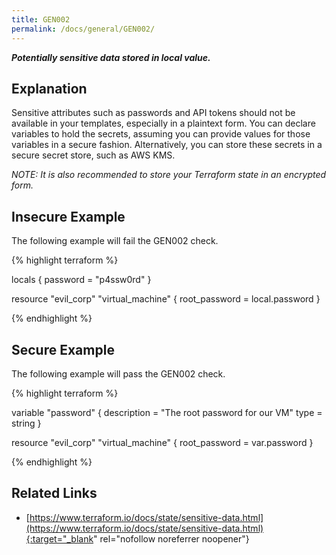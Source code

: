 ```yaml
---
title: GEN002
permalink: /docs/general/GEN002/
---
```


***Potentially sensitive data stored in local value.***

## Explanation


Sensitive attributes such as passwords and API tokens should not be available in your templates, especially in a plaintext form. You can declare variables to hold the secrets, assuming you can provide values for those variables in a secure fashion. Alternatively, you can store these secrets in a secure secret store, such as AWS KMS.

*NOTE: It is also recommended to store your Terraform state in an encrypted form.*


## Insecure Example

The following example will fail the GEN002 check.

{% highlight terraform %}

locals {
  password = "p4ssw0rd"
}

resource "evil_corp" "virtual_machine" {
	root_password = local.password
}

{% endhighlight %}

## Secure Example

The following example will pass the GEN002 check.

{% highlight terraform %}

variable "password" {
  description = "The root password for our VM"
  type        = string
}

resource "evil_corp" "virtual_machine" {
	root_password = var.password
}

{% endhighlight %}

## Related Links


- [https://www.terraform.io/docs/state/sensitive-data.html](https://www.terraform.io/docs/state/sensitive-data.html){:target="_blank" rel="nofollow noreferrer noopener"}

